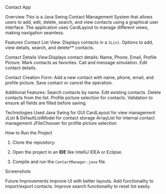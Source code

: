  Contact App

Overview
This is a Java Swing Contact Management System that allows users to add, edit, delete, search, and view contacts using a graphical user interface. The application uses CardLayout to manage different views, making navigation seamless.

Features
Contact List View:
Displays contacts in a `JList`.
Options to add, view details, search, and delete** contacts.

Contact Details View:Displays contact details: Name, Phone, Email, Profile Picture.
Mark contacts as favorites.
Call and message simulation.
Edit contact details.

Contact Creation Form:
Add a new contact with name, phone, email, and profile picture.
Save contact or cancel the operation.

Additional Features:
Search contacts by name.
Edit existing contacts.
Delete contacts from the list.
Profile picture selection for contacts.
Validation to ensure all fields are filled before saving.

Technologies Used
Java Swing for GUI
CardLayout for view management
JList & DefaultListModel for contact storage
ArrayList for internal contact management
JFileChooser for profile picture selection

How to Run the Project
1. Clone the repository:
   
   
2. Open the project in an **IDE** like IntelliJ IDEA or Eclipse.
3. Compile and run the `ContactManager.java` file.

 Screenshots


Future Improvements
Improve UI with better layouts.
Add functionality to import/export contacts.
Improve search functionality to reset list easily.



